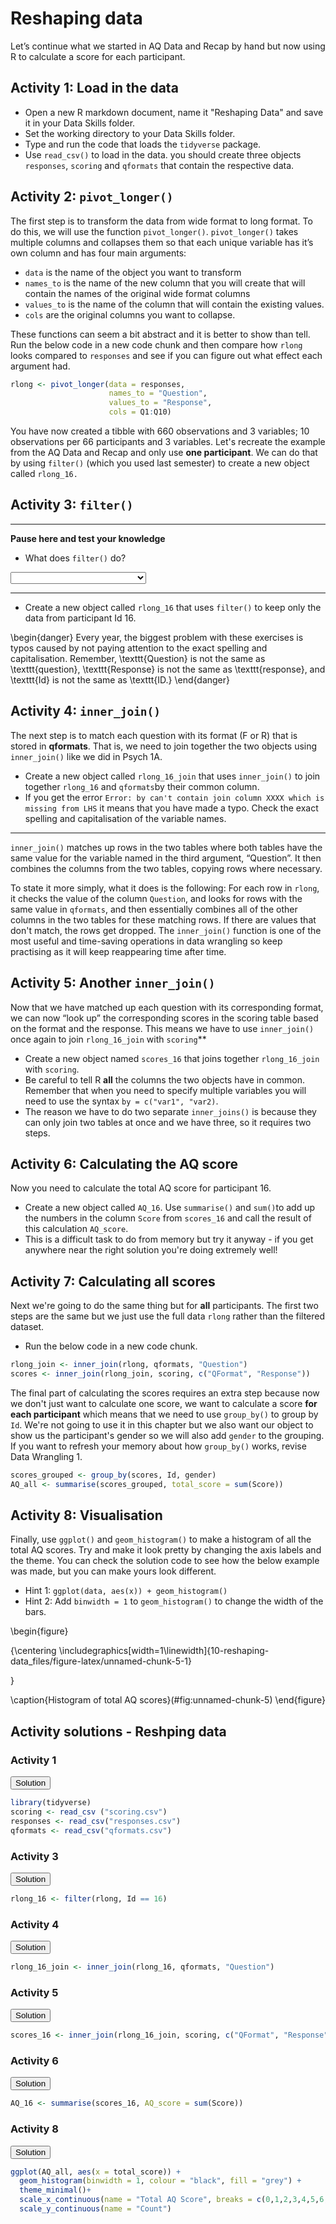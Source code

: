 # Reshaping data

Let’s continue what we started in AQ Data and Recap by hand but now using R to calculate a score for each participant.



## Activity 1: Load in the data

* Open a new R markdown document, name it "Reshaping Data" and save it in your Data Skills folder.
* Set the working directory to your Data Skills folder.
* Type and run the code that loads the `tidyverse` package.
* Use `read_csv()` to load in the data. you should create three objects `responses`, `scoring` and `qformats` that contain the respective data.

## Activity 2: `pivot_longer()`

The first step is to transform the data from wide format to long format. To do this, we will use the function `pivot_longer()`. `pivot_longer()` takes multiple columns and collapses them so that each unique variable has it’s own column and has four main arguments:

* `data` is the name of the object you want to transform
* `names_to` is the name of the new column that you will create that will contain the names of the original wide format columns
* `values_to` is the name of the column that will contain the existing values.
* `cols` are the original columns you want to collapse.

These functions can seem a bit abstract and it is better to show than tell. Run the below code in a new code chunk and then compare how `rlong` looks compared to `responses` and see if you can figure out what effect each argument had.


```r
rlong <- pivot_longer(data = responses, 
                      names_to = "Question",  
                      values_to = "Response",
                      cols = Q1:Q10)
```

You have now created a tibble with 660 observations and 3 variables; 10 observations per 66 participants and 3 variables. Let's recreate the example from the AQ Data and Recap and only use **one participant**. We can do that by using `filter()` (which you used last semester) to create a new object called `rlong_16.` 

## Activity 3: `filter()`

******

**Pause here and test your knowledge**

* What does `filter()` do? 

<select class='webex-select'><option value='blank'></option><option value=''>Retains or removes variables</option><option value='answer'>Retains or removes observations</option></select>

******

* Create a new object called `rlong_16` that uses `filter()` to keep only the data from participant Id 16.


\begin{danger}
Every year, the biggest problem with these exercises is typos caused by
not paying attention to the exact spelling and capitalisation. Remember,
\texttt{Question} is not the same as \texttt{question},
\texttt{Response} is not the same as \texttt{response}, and \texttt{Id}
is not the same as \texttt{ID.}
\end{danger}

## Activity 4: `inner_join()`

The next step is to match each question with its format (F or R) that is stored in **qformats**. That is, we need to join together the two objects using `inner_join()` like we did in Psych 1A. 

* Create a new object called `rlong_16_join` that uses `inner_join()` to join together `rlong_16` and `qformats`by their common column.
* If you get the error `Error: by can't contain join column XXXX which is missing from LHS` it means that you have made a typo. Check the exact spelling and capitalisation of the variable names.

****************************

`inner_join()` matches up rows in the two tables where both tables have the same value for the variable named in the third argument, “Question”. It then combines the columns from the two tables, copying rows where necessary. 

To state it more simply, what it does is the following: For each row in `rlong`, it checks the value of the column `Question`, and looks for rows with the same value in `qformats`, and then essentially combines all of the other columns in the two tables for these matching rows. If there are values that don't match, the rows get dropped. The `inner_join()` function is one of the most useful and time-saving operations in data wrangling so keep practising as it will keep reappearing time after time.  

## Activity 5: Another `inner_join()` 

Now that we have matched up each question with its corresponding format, we can now “look up” the corresponding scores in the scoring table based on the format and the response. This means we have to use `inner_join()` once again to join `rlong_16_join` with `scoring`**

* Create a new object named `scores_16` that joins together `rlong_16_join` with `scoring`.
* Be careful to tell R **all** the columns the two objects have in common. Remember that when you need to specify multiple variables you will need to use the syntax `by = c("var1", "var2)`.
* The reason we have to do two separate `inner_joins()` is because they can only join two tables at once and we have three, so it requires two steps.


## Activity 6: Calculating the AQ score 

Now you need to calculate the total AQ score for participant 16.

* Create a new object called `AQ_16`. Use `summarise()` and `sum()`to add up the numbers in the column `Score` from `scores_16` and call the result of this calculation `AQ_score`.
* This is a difficult task to do from memory but try it anyway - if you get anywhere near the right solution you're doing extremely well!

## Activity 7: Calculating all scores

Next we're going to do the same thing but for **all** participants. The first two steps are the same but we just use the full data `rlong` rather than the filtered dataset.

* Run the below code in a new code chunk.


```r
rlong_join <- inner_join(rlong, qformats, "Question")
scores <- inner_join(rlong_join, scoring, c("QFormat", "Response"))
```

The final part of calculating the scores requires an extra step because now we don't just want to calculate one score, we want to calculate a score **for each participant** which means that we need to use `group_by()` to group by `Id`. We're not going to use it in this chapter but we also want our object to show us the participant's gender so we will also add `gender` to the grouping. If you want to refresh your memory about how `group_by()` works, revise Data Wrangling 1.


```r
scores_grouped <- group_by(scores, Id, gender)
AQ_all <- summarise(scores_grouped, total_score = sum(Score))
```

## Activity 8: Visualisation

Finally, use `ggplot()` and `geom_histogram()` to make a histogram of all the total AQ scores. Try and make it look pretty by changing the axis labels and the theme. You can check the solution code to see how the below example was made, but you can make yours look different.

* Hint 1: `ggplot(data, aes(x)) + geom_histogram()`
* Hint 2: Add `binwidth = 1` to `geom_histogram()` to change the width of the bars.

\begin{figure}

{\centering \includegraphics[width=1\linewidth]{10-reshaping-data_files/figure-latex/unnamed-chunk-5-1} 

}

\caption{Histogram of total AQ scores}(\#fig:unnamed-chunk-5)
\end{figure}

## Activity solutions - Reshping data

### Activity 1



<div class='webex-solution'><button>Solution</button>

```r
library(tidyverse)
scoring <- read_csv ("scoring.csv")
responses <- read_csv("responses.csv")
qformats <- read_csv("qformats.csv")
```


</div>


### Activity 3


<div class='webex-solution'><button>Solution</button>

```r
rlong_16 <- filter(rlong, Id == 16)
```


</div>

### Activity 4


<div class='webex-solution'><button>Solution</button>

```r
rlong_16_join <- inner_join(rlong_16, qformats, "Question")
```


</div>


### Activity 5


<div class='webex-solution'><button>Solution</button>

```r
scores_16 <- inner_join(rlong_16_join, scoring, c("QFormat", "Response"))
```


</div>



### Activity 6


<div class='webex-solution'><button>Solution</button>

```r
AQ_16 <- summarise(scores_16, AQ_score = sum(Score))
```


</div>


### Activity 8



<div class='webex-solution'><button>Solution</button>

```r
ggplot(AQ_all, aes(x = total_score)) +
  geom_histogram(binwidth = 1, colour = "black", fill = "grey") +
  theme_minimal()+
  scale_x_continuous(name = "Total AQ Score", breaks = c(0,1,2,3,4,5,6,7,8,9,10)) +
  scale_y_continuous(name = "Count")
```


</div>

